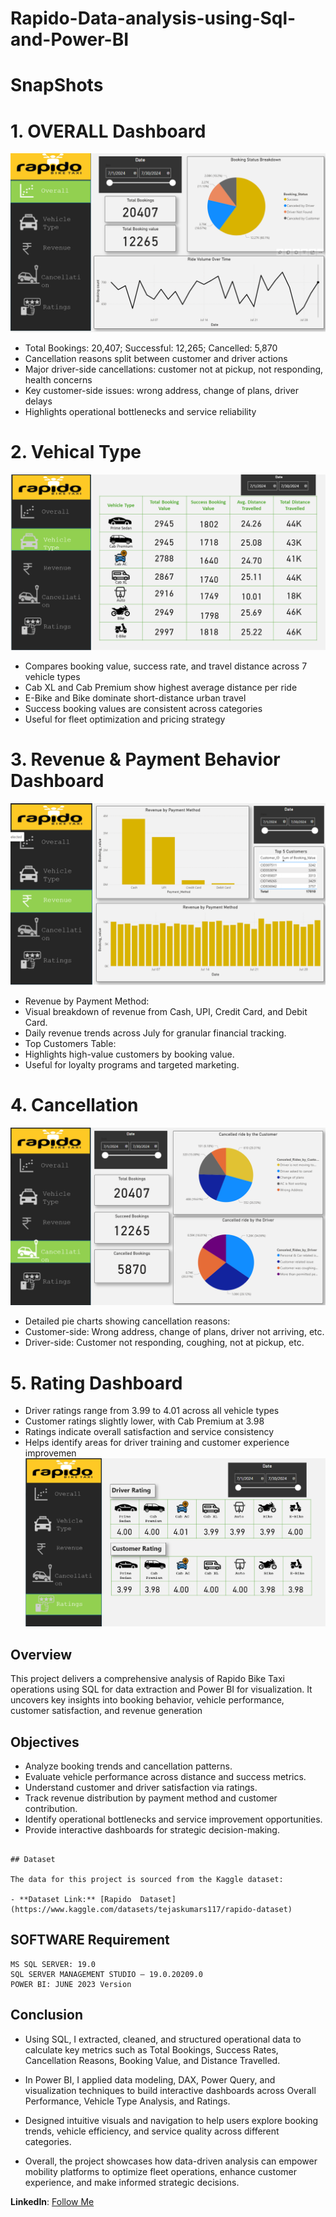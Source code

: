 # Rapido-Data-analysis-using-Sql-and-Power-BI

# SnapShots
# 1. OVERALL Dashboard

![](https://github.com/tktejas117/Rapido-Data-analysis-using-Sql-and-Power-BI/blob/main/Snapshots/Overall.png)

- Total Bookings: 20,407; Successful: 12,265; Cancelled: 5,870
- Cancellation reasons split between customer and driver actions
- Major driver-side cancellations: customer not at pickup, not responding, health concerns
- Key customer-side issues: wrong address, change of plans, driver delays
- Highlights operational bottlenecks and service reliability

# 2. Vehical Type

![](https://github.com/tktejas117/Rapido-Data-analysis-using-Sql-and-Power-BI/blob/main/Snapshots/Vehical%20Type.png)

- Compares booking value, success rate, and travel distance across 7 vehicle types
- Cab XL and Cab Premium show highest average distance per ride
- E-Bike and Bike dominate short-distance urban travel
- Success booking values are consistent across categories
- Useful for fleet optimization and pricing strategy

# 3. Revenue & Payment Behavior Dashboard

![](https://github.com/tktejas117/Rapido-Data-analysis-using-Sql-and-Power-BI/blob/main/Snapshots/Revenue.png) 

- Revenue by Payment Method:
- Visual breakdown of revenue from Cash, UPI, Credit Card, and Debit Card.
- Daily revenue trends across July for granular financial tracking.
- Top Customers Table:
- Highlights high-value customers by booking value.
- Useful for loyalty programs and targeted marketing.

# 4. Cancellation


![](https://github.com/tktejas117/Rapido-Data-analysis-using-Sql-and-Power-BI/blob/main/Snapshots/Cancell.png) 
- Detailed pie charts showing cancellation reasons:
- Customer-side: Wrong address, change of plans, driver not arriving, etc.
- Driver-side: Customer not responding, coughing, not at pickup, etc.

  
# 5. Rating Dashboard
- Driver ratings range from 3.99 to 4.01 across all vehicle types
- Customer ratings slightly lower, with Cab Premium at 3.98
- Ratings indicate overall satisfaction and service consistency
- Helps identify areas for driver training and customer experience improvemen
![](https://github.com/tktejas117/Rapido-Data-analysis-using-Sql-and-Power-BI/blob/main/Snapshots/Ratings.png)

## Overview
This project delivers a comprehensive analysis of Rapido Bike Taxi operations using SQL for data extraction and Power BI for visualization. It uncovers key insights into booking behavior, vehicle performance, customer satisfaction, and revenue generation
## Objectives

- Analyze booking trends and cancellation patterns.
- Evaluate vehicle performance across distance and success metrics.
- Understand customer and driver satisfaction via ratings.
- Track revenue distribution by payment method and customer contribution.
- Identify operational bottlenecks and service improvement opportunities.
- Provide interactive dashboards for strategic decision-making.

```
  
## Dataset

The data for this project is sourced from the Kaggle dataset:

- **Dataset Link:** [Rapido  Dataset](https://www.kaggle.com/datasets/tejaskumars117/rapido-dataset)

```

## SOFTWARE Requirement

``` MS OFFICE/ EXCEL: VERSION 2021
MS SQL SERVER: 19.0
SQL SERVER MANAGEMENT STUDIO – 19.0.20209.0
POWER BI: JUNE 2023 Version 

```


## Conclusion
- Using SQL, I extracted, cleaned, and structured operational data to calculate key metrics such as Total Bookings, Success Rates, Cancellation Reasons, Booking Value, and Distance Travelled.

- In Power BI, I applied data modeling, DAX, Power Query, and visualization techniques to build interactive dashboards across Overall Performance, Vehicle Type Analysis, and Ratings.

- Designed intuitive visuals and navigation to help users explore booking trends, vehicle efficiency, and service quality across different categories.

- Overall, the project showcases how data-driven analysis can empower mobility platforms to optimize fleet operations, enhance customer experience, and make informed strategic decisions.



**LinkedIn**: [Follow Me](https://www.linkedin.com/in/tejas-kumar-s)

